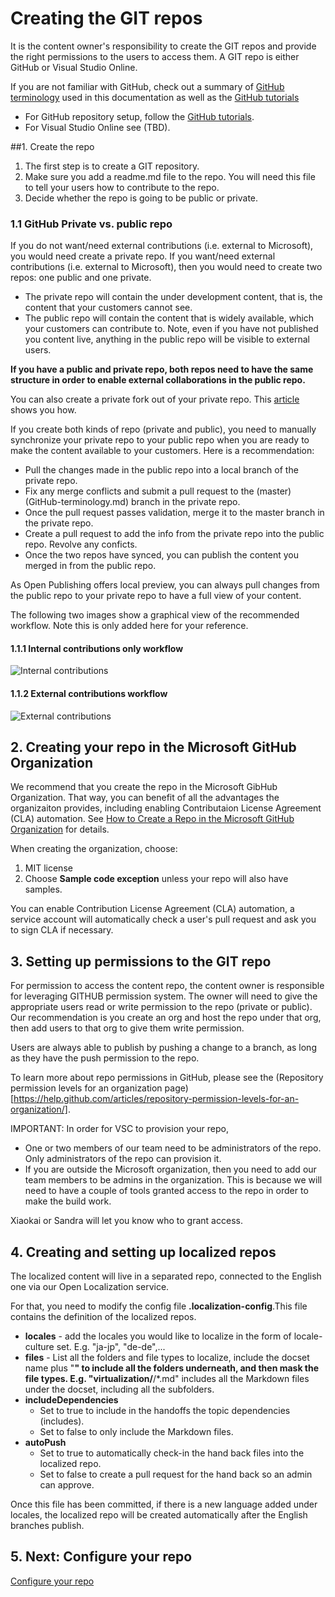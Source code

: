 # Creating the GIT repos
It is the content owner's responsibility to create the GIT repos and provide the right permissions to the users to access them. 
A GIT repo is either GitHub or Visual Studio Online.

If you are not familiar with GitHub, check out a summary of [GitHub terminology](GitHub-terminology.md) used in this documentation as well as the [GitHub tutorials](https://github.com/)

- For GitHub repository setup, follow the [GitHub tutorials](https://help.github.com/articles/set-up-git/).
- For Visual Studio Online see (TBD).

##1. Create the repo
1. The first step is to create a GIT repository.
2. Make sure you add a readme.md file to the repo. You will need this file to tell your users how to contribute to the repo.
3. Decide whether the repo is going to be public or private.

### 1.1 GitHub Private vs. public repo

If you do not want/need external contributions (i.e. external to Microsoft), you would need create a private repo.
If you want/need external contributions (i.e. external to Microsoft), then you would need to create two repos: one public and one private.

- The private repo will contain the under development content, that is, the content that your customers cannot see. 
- The public repo will contain the content that is widely available, which your customers can contribute to. Note, even if you have not published you content live, anything in the public repo will be visible to external users.

**If you have a public and private repo, both repos need to have the same structure in order to enable external collaborations in the public repo.**

You can also create a private fork out of your private repo. This [article](https://opensourcehub.microsoft.com/articles/github-create-private-fork-of-public-repo) shows you how. 

If you create both kinds of repo (private and public), you need to manually synchronize your private repo to your public repo when you are ready to make the content available to your customers. 
Here is a recommendation:  

- Pull the changes made in the public repo into a local branch of the private repo. 
- Fix any merge conflicts and submit a pull request to the (master)(GitHub-terminology.md) branch in the private repo.
- Once the pull request passes validation, merge it to the master branch in the private repo. 
- Create a pull request to add the info from the private repo into the public repo. Revolve any conficts.
- Once the two repos have synced, you can publish the content you merged in from the public repo.
 
As Open Publishing offers local preview, you can always pull changes from the public repo to your private repo to have a full view of your content. 

The following two images show a graphical view of the recommended workflow. Note this is only added here for your reference.

#### 1.1.1 Internal contributions only workflow
![Internal contributions](../images/GitHub_InternalWorkflow.png)

#### 1.1.2 External contributions workflow
![External contributions](../images/GitHub_ExternalWorkflow.png)

  
## 2. Creating your repo in the Microsoft GitHub Organization
We recommend that you create the repo in the Microsoft GibHub Organization. That way, you can benefit of all the advantages the organizaiton provides, including enabling Contributaion License Agreement (CLA) automation. See [How to Create a Repo in the Microsoft GitHub Organization](https://opensourcehub.microsoft.com/articles/how-to-create-new-repo-in-microsoft-github-org-self-service) for details.

When creating the organization, choose:
1. MIT license
2. Choose **Sample code exception** unless your repo will also have samples. 

You can enable Contribution License Agreement (CLA) automation, a service account will automatically check a user's pull request and ask you to sign CLA if necessary.

## 3. Setting up permissions to the GIT repo
For permission to access the content repo, the content owner is responsible for leveraging GITHUB permission system. The owner will need to give the appropriate users read or write permission to the repo (private or public). Our recommendation is you create an org and host the repo under that org, then add users to that org to give them write permission. 

Users are always able to publish by pushing a change to a branch, as long as they have the push permission to the repo.

To learn more about repo permissions in GitHub, please see the (Repository permission levels for an organization page)[https://help.github.com/articles/repository-permission-levels-for-an-organization/]. 

IMPORTANT: In order for VSC to provision your repo, 
* One or two members of our team need to be administrators of the repo. Only administrators of the repo can provision it. 
* If you are outside the Microsoft organization, then you need to add our team members to be admins in the organization. This is because we will need to have a couple of tools granted access to the repo in order to make the build work.  

Xiaokai or Sandra will let you know who to grant access.


## 4. Creating and setting up localized repos
The localized content will live in a separated repo, connected to the English one via our Open Localization service. 

For that, you need to modify the config file **.localization-config**.This file contains the definition of the localized repos.
 
- **locales** - add the locales you would like to localize in the form of locale-culture set. E.g. "ja-jp", "de-de",...
- **files** - List all the folders and file types to localize, include the docset name plus "**" to include all the folders underneath, and then mask the file types. E.g. "virtualization/**/*.md" includes all the Markdown files under the docset, including all the subfolders.
- **includeDependencies**
	- Set to true to include in the handoffs the topic dependencies (includes). 
	- Set to false to only include the Markdown files.
- **autoPush**
	- Set to true to automatically check-in the hand back files into the localized repo.
	- Set to false to create a pull request for the hand back so an admin can approve.

Once this file has been committed, if there is a new language added under locales, the localized repo will be created automatically after the English branches publish.

## 5. Next: Configure your repo
[Configure your repo](repo-config.md)
